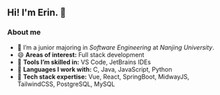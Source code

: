## Hi! I'm Erin. 👋

<!--
**ErinwithBMQ/ErinwithBMQ** is a ✨ _special_ ✨ repository because its `README.md` (this file) appears on your GitHub profile.

Here are some ideas to get you started:

- 🔭 I’m currently working on ...
- 🌱 I’m currently learning ...
- 👯 I’m looking to collaborate on ...
- 🤔 I’m looking for help with ...
- 💬 Ask me about ...
- 📫 How to reach me: ...
- 😄 Pronouns: ...
- ⚡ Fun fact: ...
-->

### About me

- 🔭 I’m a junior majoring in *Software Engineering* at *Nanjing University*.
- 😄 **Areas of interest:** Full stack development
- 🌱 **Tools I’m skilled in:** VS Code, JetBrains IDEs
- 👯 **Languages I work with:** C, Java, JavaScript, Python
- 🤔 **Tech stack expertise:** Vue, React, SpringBoot, MidwayJS, TailwindCSS, PostgreSQL, MySQL
